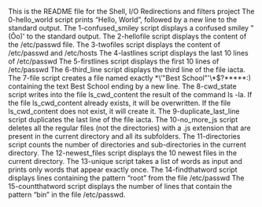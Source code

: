 This is the README file for the Shell, I/O Redirections and filters project
The 0-hello_world script prints “Hello, World”, followed by a new line to the standard output.
The 1-confused_smiley script displays a confused smiley "(Ôo)' to the standard output.
The 2-hellofile script displays  the content of the /etc/passwd file.
The 3-twofiles script displays  the content of /etc/passwd and /etc/hosts
The 4-lastlines script displays  the last 10 lines of /etc/passwd
The 5-firstlines script displays  the first 10 lines of /etc/passwd
The 6-third_line script displays  the  third line of the file iacta.
The 7-file script  creates a file named exactly \*\\'"Best School"\'\\*$\?\*\*\*\*\*:) containing the text Best School ending by a new line.
The 8-cwd_state script writes into the file ls_cwd_content the result of the command ls -la. If the file ls_cwd_content already exists, it will be overwritten. If the file ls_cwd_content does not exist, it will create it.
The 9-duplicate_last_line script duplicates the last line of the file iacta.
The 10-no_more_js script deletes all the regular files (not the directories) with a .js extension that are present in the current directory and all its subfolders.
The 11-directories script  counts the number of directories and sub-directories in the current directory.
The 12-newest_files script  displays the 10 newest files in the current directory.
The 13-unique script takes a list of words as input and prints only words that appear exactly once.
The 14-findthatword script displays lines containing the pattern “root” from the file /etc/passwd
The 15-countthatword script displays  the number of lines that contain the pattern “bin” in the file /etc/passwd.
